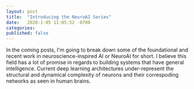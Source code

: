 ```yaml
---
layout: post
title:  "Introducing the NeuroAI Series"
date:   2020-1-05 11:05:52 -0700
categories: 
published: false
---
```

In the coming posts, I'm going to break down some
of the foundational and recent work in neuroscience-inspired
AI or NeuroAI for short. I believe this field has a lot of 
promise in regards to building systems that have general 
intelligence. Current deep learning architectures under-represent
the structural and dynamical complexity of neurons and their correspoding
networks as seen in human brains. 